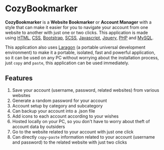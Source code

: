 
# CozyBookmarker

**CozyBookmarker** is a **Website Bookmarker** or **Account Manager** with a style that can make it easier for you to navigate your account from one website to another with just one or two clicks. This application is made using [HTML][1], [CSS][2], [Bootstrap][3], [SCSS][4], [Javascript][5], [Jquery][6], [PHP][7] and [MySQL][8].

This application also uses [Laragon][9] (a portable universal development environment) to make it a portable, isolated, fast and powerful application, so it can be used on any PC without worrying about the installation process, just `copy` and `paste`, this application can be used immediately.

## Features

1. Save your account (username, password, related websites) from various websites
2. Generate a random password for your account
3. Account setup by category and subcategory
4. Can backup your account into a .json file
5. Add icons to each account according to your wishes
6. Hosted locally on your PC, so you don't have to worry about theft of account data by outsiders
7. Go to the website related to your account with just one click
8. Can directly `copy`-`paste` information related to your account (username and password) to the related website with just two clicks

[1]: https://www.w3schools.com/html/ "HTML"
[2]: https://www.w3schools.com/css/ "CSS"
[3]: https://getbootstrap.com/docs/4.6/getting-started/introduction/ "Bootstrap"
[4]: https://sass-lang.com/ "SCSS"
[5]: https://www.w3schools.com/js/ "Javascript"
[6]: https://jquery.com/ "Jquery"
[7]: https://www.php.net/ "PHP"
[8]: https://www.mysql.com/ "MySQL"
[9]: https://laragon.org/ "Laragon"
